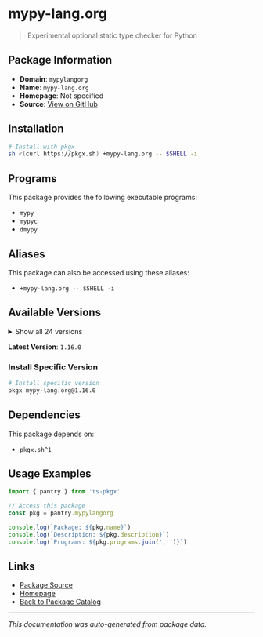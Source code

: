 # mypy-lang.org

> Experimental optional static type checker for Python

## Package Information

- **Domain**: `mypylangorg`
- **Name**: `mypy-lang.org`
- **Homepage**: Not specified
- **Source**: [View on GitHub](https://github.com/pkgxdev/pantry/tree/main/projects/mypy-lang.org/package.yml)

## Installation

```bash
# Install with pkgx
sh <(curl https://pkgx.sh) +mypy-lang.org -- $SHELL -i
```

## Programs

This package provides the following executable programs:

- `mypy`
- `mypyc`
- `dmypy`

## Aliases

This package can also be accessed using these aliases:

- `+mypy-lang.org -- $SHELL -i`

## Available Versions

<details>
<summary>Show all 24 versions</summary>

- `1.16.0`, `1.15.0`, `1.14.1`, `1.14.0`, `1.13.0`
- `1.12.1`, `1.12.0`, `1.11.2`, `1.11.1`, `1.11.0`
- `1.10.1`, `1.10.0`, `1.9.0`, `1.8.0`, `1.7.1`
- `1.7.0`, `1.6.1`, `1.6.0`, `1.5.1`, `1.5.0`
- `1.4.1`, `1.4.0`, `1.3.0`, `1.2.0`

</details>

**Latest Version**: `1.16.0`

### Install Specific Version

```bash
# Install specific version
pkgx mypy-lang.org@1.16.0
```

## Dependencies

This package depends on:

- `pkgx.sh^1`

## Usage Examples

```typescript
import { pantry } from 'ts-pkgx'

// Access this package
const pkg = pantry.mypylangorg

console.log(`Package: ${pkg.name}`)
console.log(`Description: ${pkg.description}`)
console.log(`Programs: ${pkg.programs.join(', ')}`)
```

## Links

- [Package Source](https://github.com/pkgxdev/pantry/tree/main/projects/mypy-lang.org/package.yml)
- [Homepage](#)
- [Back to Package Catalog](../package-catalog.md)

---

*This documentation was auto-generated from package data.*
